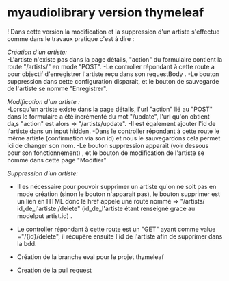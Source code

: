# myaudiolibrary version thymeleaf

! Dans cette version la modification et la suppression d'un artiste s'effectue comme dans le travaux pratique c'est à dire :  

*Création d'un artiste:*  
-L'artiste n'existe pas dans la page détails, "action" du formulaire contient la route "/artists/" en mode "POST". 
-Le controller répondant à cette route a pour objectif d'enregistrer l'artiste reçu dans son requestBody .
-Le bouton suppression dans cette configuration disparait, et le bouton de sauvegarde de l'artiste se nomme "Enregistrer".


*Modification d'un artiste :*  
-Lorsqu'un artiste existe dans la page détails,  l'url "action" lié au "POST" dans le formulaire a été incrémenté du mot "/update", l'url qu'on obtient da,s "action" est alors  => "/artists/update".
-Il est également ajouter l'id de l'artiste dans un input hidden.
-Dans le controller répondant à cette route le même artiste (confirmation via son id) et nous le sauvegardons cela permet ici de changer son nom.
-Le bouton suppression apparait (voir dessous pour son fonctionnement) , et le bouton de modification de l'artiste se nomme dans cette page "Modifier"

*Suppression d'un artiste:*  
- Il es nécessaire pour pouvoir supprimer un artiste qu'on ne soit pas en mode création (sinon le bouton n'apparait pas), le bouton supprimer est un lien <a>
  en HTML donc le href appele une route nommé => "/artists/ id_de_l'artiste /delete" (id_de_l'artiste étant renseigné grace au modelput artist.id) . 
- Le controller répondant à cette route est un "GET" ayant comme value ="/{id}/delete", il récupère ensuite l'id de l'artiste afin de supprimer dans la bdd.
  

- Création de la branche eval pour le projet thymeleaf
- Creation de la pull request
